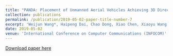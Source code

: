 ```yaml
---
title: "PANDA: Placement of Unmanned Aerial Vehicles Achieving 3D Directional Coverage"
collection: publications
permalink: /publication/2019-05-02-paper-title-number-7
excerpt: 'Weijun Wang*, Haipeng Dai, Chao Dong, Xiao Chen, Xiaoyu Wang, Guihai Chen, Wanchun Dou.'
date: 2019-05-02
venue: 'International Conference on Computer Communications (INFOCOM)'
---
```


[Download paper here](http://weijunalexwang.github.io/files/08737545.pdf)
